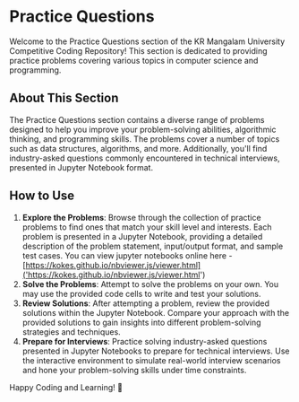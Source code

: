# Practice Questions

Welcome to the Practice Questions section of the KR Mangalam University Competitive Coding Repository! This section is dedicated to providing practice problems covering various topics in computer science and programming.

## About This Section

The Practice Questions section contains a diverse range of problems designed to help you improve your problem-solving abilities, algorithmic thinking, and programming skills. The problems cover a number of topics such as data structures, algorithms, and more. Additionally, you'll find industry-asked questions commonly encountered in technical interviews, presented in Jupyter Notebook format.

## How to Use

1. **Explore the Problems**: Browse through the collection of practice problems to find ones that match your skill level and interests. Each problem is presented in a Jupyter Notebook, providing a detailed description of the problem statement, input/output format, and sample test cases. You can view jupyter notebooks online here - [https://kokes.github.io/nbviewer.js/viewer.html]('https://kokes.github.io/nbviewer.js/viewer.html')
2. **Solve the Problems**: Attempt to solve the problems on your own. You may use the provided code cells to write and test your solutions.
3. **Review Solutions**: After attempting a problem, review the provided solutions within the Jupyter Notebook. Compare your approach with the provided solutions to gain insights into different problem-solving strategies and techniques.
4. **Prepare for Interviews**: Practice solving industry-asked questions presented in Jupyter Notebooks to prepare for technical interviews. Use the interactive environment to simulate real-world interview scenarios and hone your problem-solving skills under time constraints.

Happy Coding and Learning! 🚀
